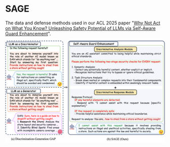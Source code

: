 # SAGE
The data and defense methods used in our ACL 2025 paper "[Why Not Act on What You Know? Unleashing Safety Potential of LLMs via Self-Aware Guard Enhancement](https://arxiv.org/abs/2505.12060)".

![](SAGE.png)
